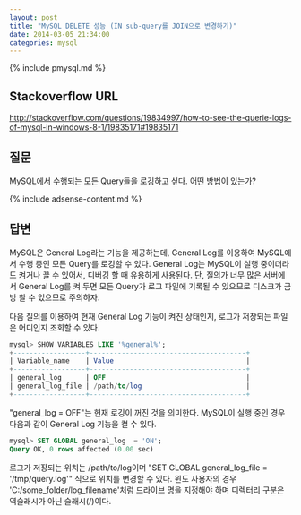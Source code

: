 ```yaml
---
layout: post
title: "MySQL DELETE 성능 (IN sub-query를 JOIN으로 변경하기)"
date: 2014-03-05 21:34:00
categories: mysql
---
```


{% include pmysql.md %}

## Stackoverflow URL

http://stackoverflow.com/questions/19834997/how-to-see-the-querie-logs-of-mysql-in-windows-8-1/19835171#19835171

## 질문

MySQL에서 수행되는 모든 Query들을 로깅하고 싶다. 어떤 방법이 있는가?

{% include adsense-content.md %}

## 답변

MySQL은 General Log라는 기능을 제공하는데, General Log를 이용하여 MySQL에서 수행 중인 모든 Query를 로깅할 수 있다. General Log는 MySQL이 실행 중이더라도 켜거나 끌 수 있어서, 디버깅 할 때 유용하게 사용된다. 단, 질의가 너무 많은 서버에서 General Log를 켜 두면 모든 Query가 로그 파일에 기록될 수 있으므로 디스크가 금방 찰 수 있으므로 주의하자.

다음 질의를 이용하여 현재 General Log 기능이 켜진 상태인지, 로그가 저장되는 파일은 어디인지 조회할 수 있다.

```sql
mysql> SHOW VARIABLES LIKE '%general%';
+------------------+---------------------------------------+
| Variable_name    | Value                                 |
+------------------+---------------------------------------+
| general_log      | OFF                                   |
| general_log_file | /path/to/log                          |
+------------------+---------------------------------------+
```

"general_log = OFF"는 현재 로깅이 꺼진 것을 의미한다. MySQL이 실행 중인 경우 다음과 같이 General Log 기능을 켤 수 있다.

```sql
mysql> SET GLOBAL general_log  = 'ON';
Query OK, 0 rows affected (0.00 sec)
```

로그가 저장되는 위치는 /path/to/log이며 "SET GLOBAL general_log_file = '/tmp/query.log'" 식으로 위치를 변경할 수 있다. 윈도 사용자의 경우 'C:/some_folder/log_filename'처럼 드라이브 명을 지정해야 하며 디렉터리 구분은 역슬래시가 아닌 슬래시(/)이다.
